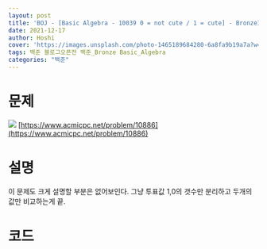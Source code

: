 ```yaml
---
layout: post
title: 'BOJ - [Basic Algebra - 10039 0 = not cute / 1 = cute] - BronzeIII🥉'
date: 2021-12-17
author: Hoshi
cover: 'https://images.unsplash.com/photo-1465189684280-6a8fa9b19a7a?w=1600&q=900'
tags: 백준 블로그오픈전 백준_Bronze Basic_Algebra
categories: "백준"
---
```

# 문제
![]({{site.url}}/assets/img/posts_img/10886.png)
[https://www.acmicpc.net/problem/10886](https://www.acmicpc.net/problem/10886)

# 설명
이 문제도 크게 설명할 부분은 없어보인다. 그냥 투표값 1,0의 갯수만 분리하고 두개의 값만 비교하는게 끝.

# 코드

```c

```
